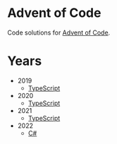 # Advent of Code

Code solutions for [Advent of Code](https://adventofcode.com).

# Years

* 2019
  * [TypeScript](2019/TypeScript/)
* 2020
  * [TypeScript](2020/TypeScript/)
* 2021
  * [TypeScript](2021/TypeScript/)
* 2022
  * [C#](2022/CSharp/)

